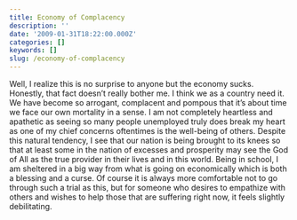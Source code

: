 ```yaml
---
title: Economy of Complacency
description: ''
date: '2009-01-31T18:22:00.000Z'
categories: []
keywords: []
slug: /economy-of-complacency
---
```


Well, I realize this is no surprise to anyone but the economy sucks. Honestly, that fact doesn’t really bother me. I think we as a country need it. We have become so arrogant, complacent and pompous that it’s about time we face our own mortality in a sense. I am not completely heartless and apathetic as seeing so many people unemployed truly does break my heart as one of my chief concerns oftentimes is the well-being of others. Despite this natural tendency, I see that our nation is being brought to its knees so that at least some in the nation of excesses and prosperity may see the God of All as the true provider in their lives and in this world. Being in school, I am sheltered in a big way from what is going on economically which is both a blessing and a curse. Of course it is always more comfortable not to go through such a trial as this, but for someone who desires to empathize with others and wishes to help those that are suffering right now, it feels slightly debilitating.